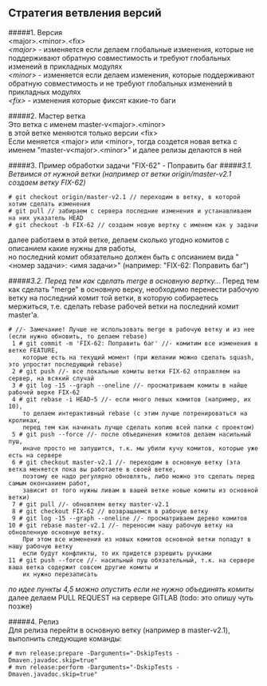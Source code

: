 ## Стратегия ветвления версий
#####1. Версия  
 \<major>.\<minor>.\<fix>  
 _\<major>_ - изменяется если делаем глобальные изменения, которые не поддерживают обратную совместимость и требуют глобальных изменеий в прикладных модулях  
 _\<minor>_ - изменяется если делаем изменения, которые поддерживают обратную совместимость и не требуют глобальных изменений в прикладных модулях  
 _\<fix>_ - изменения которые фиксят какие-то баги  

#####2. Мастер ветка  
Это ветка с именем master-v\<major>.\<minor>  
в этой ветке меняются только версии \<fix>    
Если меняется \<major> или \<minor>, тогда создется новая ветка с именем "master-v\<major>.\<minor>" и далее релизы делаются в ней

#####3. Пример обработки задачи "FIX-62" - Поправить баг
#####_3.1. Ветвимся от нужной ветки (например от ветки origin/master-v2.1 создаем ветку FIX-62)_
```
# git checkout origin/master-v2.1 // переходим в ветку, в которой хотим сделать изменения
# git pull // забираем с сервера последние изменения и устанавливаем на них указатель HEAD
# git checkout -b FIX-62 // создаем новую вертку с именем как у задачи
```
далее работаем в этой ветке, делаем сколько угодно комитов с описанием какие нужны для работы,  
но последний комит обязательно должен быть с опсианием вида "\<номер задачи>: \<имя задачи>" (например: "FIX-62: Поправить баг")  

#####_3.2. Перед тем как сделать merge в основную вертку..._
Перед тем как сделать "merge" в основную верку, необходимо перенести рабочую ветку на последний комит той ветки, в которую собираетесь мержиться, 
т.е. сделать rebase рабочей ветки на последний комит master'a.
```
# //- Замечание! Лучше не использовать merge в рабочую ветку и из нее (если нужно обновить, то делаем rebase)
 1 # git commit -m 'FIX-62: Поправить баг' //- комитим все изменения в ветке FEATURE, 
    которые есть на текущий момент (при желании можно сделать squash, это упростит последующий rebase)
 2 # git push //- все локальные комиты ветки FIX-62 отправляем на сервер, на всякий случай
 3 # git log -15 --graph --oneline //- просматриваем комиты в найше рабочей верке FIX-62
 4 # git rebase -i HEAD~5 //- если много левых комитов (например, их 10), 
    то делаем интерактивный rebase (с этим лучше потренироваться на кроликах,
    перед тем как начинать лучще сделать копию всей папки с проектом)
 5 # git push --force //- после объединения комитов делаем насильный пуш, 
    иначе просто не запушится, т.к. мы убили кучу комитов, которые уже есть на сервере
 6 # git checkout master-v2.1 //- переходим в основную ветку (эта ветка меняется пока вы работаете в своей ветке, 
    поэтому ее надо регулярно обновлять, либо можно это сделать перед самым окончанием работ, 
    зависит от того нужны ливам в вашей ветке новые комиты из основной ветки)
 7 # git pull //- обновляем ветку master-v2.1
 8 # git checkout FIX-62 // возвращаемся в рабочую ветку
 9 # git log -15 --graph --oneline //- просматриваем дерево комитов
10 # git rebase master-v2.1 //- переносим нашу рабочую ветку на обновленную основную ветку.
    При этом все изменения из новых комитов основной ветки попадут в нашу рабочую ветку
    если будут конфликты, то их придется рзрешить ручками
11 # git push --force //- насильный пуш обязательный, т.к. на сервере ваша ветка содержит совсем другие комиты и 
    их нужно перезаписать
```
_по идее пункты 4,5 можно опустить если не нужно объединять комиты_  
далее делаем PULL REQUEST на сервере GITLAB  (todo: это опишу чуть позже)

#####4. Релиз  
Для релиза перейти в основную ветку (например в master-v2.1), выполнить следующие команды:
```
# mvn release:prepare -Darguments="-DskipTests -Dmaven.javadoc.skip=true"
# mvn release:perform -Darguments="-DskipTests -Dmaven.javadoc.skip=true"
```
